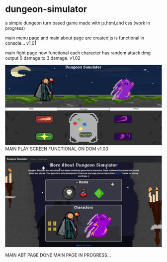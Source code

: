 # dungeon-simulator 
a simple dungeon turn based game made with js,html,and css (work in progress)

main menu page and main about page are created 
js is functional in console... 
v1.01

main fight page now functional each character has random attack dmg output 0 damage to 3 damage. v1.02

![](images/v1.03.png) MAIN PLAY SCREEN FUNCTIONAL ON DOM v1.03

![](images/main-abt-page.png)

MAIN ABT PAGE DONE MAIN PAGE IN PROGRESS...
